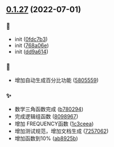 ## [0.1.27](https://github.com/kongnet/excel/compare/dd9a614dfc877977a8ef98bf9d3d4144605385b8...v0.1.27) (2022-07-01)


### :art:

* init ([0fdc7b3](https://github.com/kongnet/excel/commit/0fdc7b3f791275368a40f648008c3a3bd4f59c4f))
* init ([768a06e](https://github.com/kongnet/excel/commit/768a06e979d3bb6f8bdab8cbaaa78ba988aae931))
* init ([dd9a614](https://github.com/kongnet/excel/commit/dd9a614dfc877977a8ef98bf9d3d4144605385b8))

### :memo:

* 增加自动生成百分比功能 ([5805559](https://github.com/kongnet/excel/commit/58055592ce13a2aaac4d68467ec11d6e88be78b6))

### :sparkles:

* 数学三角函数完成 ([b780294](https://github.com/kongnet/excel/commit/b7802947bb288c863187f3c03b913bd48841d0bc))
* 完成逻辑组函数 ([8098967](https://github.com/kongnet/excel/commit/80989675248ce8d42fed4e5ed82babc25325656d))
* 增加 FREQUENCY函数 ([1c3ceea](https://github.com/kongnet/excel/commit/1c3ceea49016c33d9d185a1753cd5efb9299c607))
* 增加测试规范，增加文档生成 ([7257062](https://github.com/kongnet/excel/commit/7257062b1ae31eb28326fa56359d114f908b2c3e))
* 增加函数到10% ([ab8925b](https://github.com/kongnet/excel/commit/ab8925bc530f124237eb60b2b95d0dac8589e17a))




